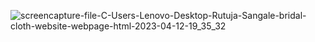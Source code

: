 ![screencapture-file-C-Users-Lenovo-Desktop-Rutuja-Sangale-bridal-cloth-website-webpage-html-2023-04-12-19_35_32](https://user-images.githubusercontent.com/121231049/231483223-cec3580a-a2d0-43ba-80b5-959504f5436f.png)
